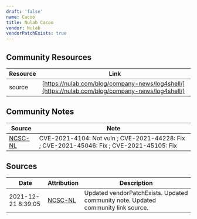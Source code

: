 ```yaml
---
draft: 'false'
name: Cacoo
title: Nulab Cacoo
vendor: Nulab
vendorPatchExists: true
---
```



## Community Resources
| Resource | Link |
| --- | --- |
| source | [https://nulab.com/blog/company-news/log4shell/](https://nulab.com/blog/company-news/log4shell/) |

## Community Notes
| Source | Note |
| --- | --- |
| [NCSC-NL](https://github.com/NCSC-NL/log4shell/blob/main/software/README.md) | CVE-2021-4104: Not vuln ; CVE-2021-44228: Fix ; CVE-2021-45046: Fix ; CVE-2021-45105: Fix </ul> |

## Sources
| Date | Attribution | Description |
| --- | --- | --- |
| 2021-12-21 8:39:05 | [NCSC-NL](https://github.com/NCSC-NL/log4shell/blob/main/software/README.md) | Updated vendorPatchExists. Updated community note. Updated community link source.  |
